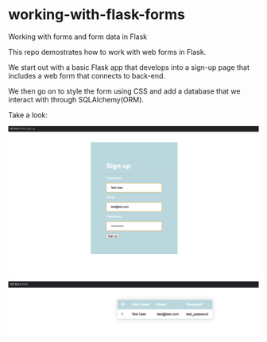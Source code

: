 # working-with-flask-forms
Working with forms and form data in Flask

This repo demostrates how to work with web forms in Flask.

We start out with a basic Flask app that develops into a sign-up page that includes a web form that connects to back-end.

We then go on to style the form using CSS and add a database that we interact with through SQLAlchemy(ORM).

Take a look:

<img style="float: right;" src="img/sign-up-page-screenshot.png" size=250px>

<img style="float: right;" src="img/home-page-screenshot.png">

